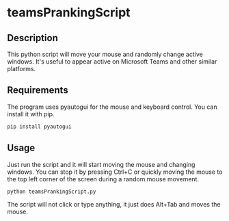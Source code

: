 # teamsPrankingScript

## Description

This python script will move your mouse and randomly change active windows. It's useful to appear active on Microsoft Teams and other similar platforms.

## Requirements

The program uses pyautogui for the mouse and keyboard control. You can install it with pip.

```bash
pip install pyautogui
```

## Usage

Just run the script and it will start moving the mouse and changing windows. You can stop it by pressing Ctrl+C or quickly moving the mouse to the top left corner of the screen during a random mouse movement.

```bash
python teamsPrankingScript.py
```

The script will not click or type anything, it just does Alt+Tab and moves the mouse.
